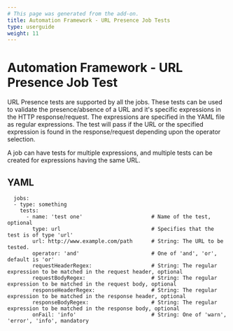 ```yaml
---
# This page was generated from the add-on.
title: Automation Framework - URL Presence Job Tests
type: userguide
weight: 11
---
```


# Automation Framework - URL Presence Job Test

URL Presence tests are supported by all the jobs. These tests can be used to validate the presence/absence of a URL and it's specific expressions in the HTTP response/request. The expressions are specified in the YAML file as regular expressions. The test will pass if the URL or the specified expression is found in the response/request depending upon the operator selection.

A job can have tests for multiple expressions, and multiple tests can be created for expressions having the same URL.

## YAML

```
  jobs:
  - type: something
    tests:
      - name: 'test one'                      # Name of the test, optional
        type: url                             # Specifies that the test is of type 'url'
        url: http://www.example.com/path      # String: The URL to be tested.
        operator: 'and'                       # One of 'and', 'or', default is 'or'
        requestHeaderRegex:                   # String: The regular expression to be matched in the request header, optional
        requestBodyRegex:                     # String: The regular expression to be matched in the request body, optional
        responseHeaderRegex:                  # String: The regular expression to be matched in the response header, optional
        responseBodyRegex:                    # String: The regular expression to be matched in the response body, optional
        onFail: 'info'                        # String: One of 'warn', 'error', 'info', mandatory
```
